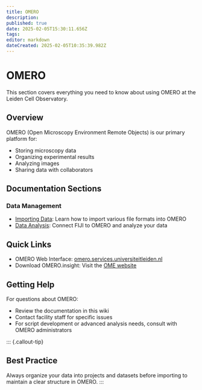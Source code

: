 ```yaml
---
title: OMERO
description: 
published: true
date: 2025-02-05T15:30:11.656Z
tags: 
editor: markdown
dateCreated: 2025-02-05T10:35:39.982Z
---
```


# OMERO

This section covers everything you need to know about using OMERO at the Leiden Cell Observatory.

## Overview

OMERO (Open Microscopy Environment Remote Objects) is our primary platform for:
- Storing microscopy data
- Organizing experimental results
- Analyzing images
- Sharing data with collaborators

## Documentation Sections

### Data Management
- [Importing Data](importing.md): Learn how to import various file formats into OMERO
- [Data Analysis](analysis.md): Connect FIJI to OMERO and analyze your data

## Quick Links

- OMERO Web Interface: [omero.services.universiteitleiden.nl](https://omero.services.universiteitleiden.nl)
- Download OMERO.insight: Visit the [OME website](https://www.openmicroscopy.org/omero/downloads/)

## Getting Help

For questions about OMERO:
- Review the documentation in this wiki
- Contact facility staff for specific issues
- For script development or advanced analysis needs, consult with OMERO administrators

::: {.callout-tip}
## Best Practice
Always organize your data into projects and datasets before importing to maintain a clear structure in OMERO.
:::